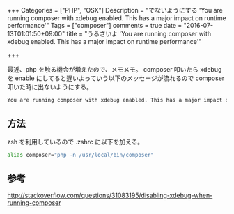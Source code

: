 +++
Categories = ["PHP", "OSX"]
Description = "でないようにする 'You are running composer with xdebug enabled. This has a major impact on runtime performance'"
Tags = ["composer"]
comments = true
date = "2016-07-13T01:01:50+09:00"
title = "うるさいよ 'You are running composer with xdebug enabled. This has a major impact on runtime performance'"

+++

最近、php を触る機会が増えたので、メモメモ。
composer 叩いたら xdebug を enable にしてると遅いよっていう以下のメッセージが流れるので composer 叩いた時に出ないようにする。

<!--more-->

~~~bash
You are running composer with xdebug enabled. This has a major impact on runtime performance. See https://getcomposer.org/xdebug
~~~

## 方法

zsh を利用しているので .zshrc に以下を加える。

~~~bash
alias composer="php -n /usr/local/bin/composer"
~~~

## 参考

http://stackoverflow.com/questions/31083195/disabling-xdebug-when-running-composer
